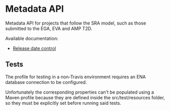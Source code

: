 # Metadata API

Metadata API for projects that follow the SRA model, such as those submitted to the EGA, EVA and AMP T2D.

Available documentation:
* [Release date control](release-date.md)


## Tests

The profile for testing in a non-Travis environment requires an ENA database connection to be configured.

Unfortunately the corresponding properties can't be populated using a Maven profile because they are defined inside
the src/test/resources folder, so they must be explicitly set before running said tests.